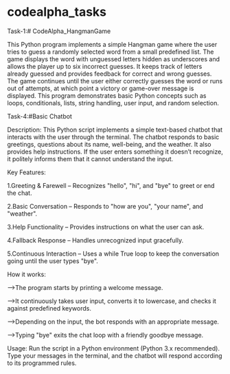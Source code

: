 # codealpha_tasks

Task-1:# CodeAlpha_HangmanGame

This Python program implements a simple Hangman game where the user tries to guess a randomly selected word from a small predefined list. The game displays the word with unguessed letters hidden as underscores and allows the player up to six incorrect guesses. It keeps track of letters already guessed and provides feedback for correct and wrong guesses. The game continues until the user either correctly guesses the word or runs out of attempts, at which point a victory or game-over message is displayed. This program demonstrates basic Python concepts such as loops, conditionals, lists, string handling, user input, and random selection.


Task-4:#Basic Chatbot

Description:
  This Python script implements a simple text-based chatbot that interacts with the user through the terminal. The chatbot responds to basic greetings, questions     about its name, well-being, and the weather. It also provides help instructions. If the user enters something it doesn’t recognize, it politely informs them that   it cannot understand the input.

Key Features:

  1.Greeting & Farewell – Recognizes "hello", "hi", and "bye" to greet or end the chat.
  
  2.Basic Conversation – Responds to "how are you", "your name", and "weather".
  
  3.Help Functionality – Provides instructions on what the user can ask.
  
  4.Fallback Response – Handles unrecognized input gracefully.
  
  5.Continuous Interaction – Uses a while True loop to keep the conversation going until the user types "bye".

How it works:

  -->The program starts by printing a welcome message.
  
  -->It continuously takes user input, converts it to lowercase, and checks it against predefined keywords.
  
  -->Depending on the input, the bot responds with an appropriate message.
  
  -->Typing "bye" exits the chat loop with a friendly goodbye message.

Usage:
Run the script in a Python environment (Python 3.x recommended). Type your messages in the terminal, and the chatbot will respond according to its programmed rules.
